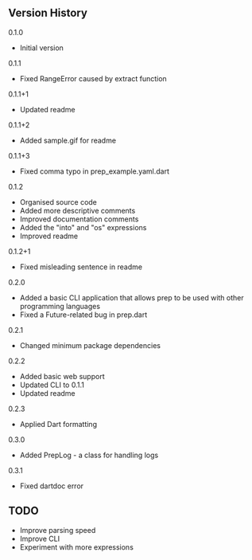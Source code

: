 ## Version History

0.1.0
- Initial version

0.1.1
- Fixed RangeError caused by extract function

0.1.1+1
- Updated readme

0.1.1+2
- Added sample.gif for readme

0.1.1+3
- Fixed comma typo in prep_example.yaml.dart

0.1.2
- Organised source code
- Added more descriptive comments
- Improved documentation comments
- Added the "into" and "os" expressions
- Improved readme

0.1.2+1
- Fixed misleading sentence in readme

0.2.0
- Added a basic CLI application that allows prep to be used with other programming languages
- Fixed a Future-related bug in prep.dart

0.2.1
- Changed minimum package dependencies

0.2.2
- Added basic web support
- Updated CLI to 0.1.1
- Updated readme

0.2.3
- Applied Dart formatting

0.3.0
- Added PrepLog - a class for handling logs

0.3.1
- Fixed dartdoc error

## TODO

- Improve parsing speed
- Improve CLI
- Experiment with more expressions